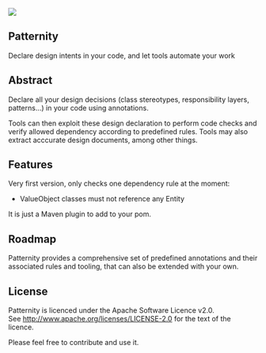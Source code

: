 [![][logo]][website]

Patternity
--------

Declare design intents in your code, and let tools automate your work


Abstract
--------

Declare all your design decisions (class stereotypes, responsibility layers, patterns...) in your code using annotations. 

Tools can then exploit these design declaration to perform code checks and verify allowed dependency according to predefined rules. Tools may also extract acccurate design documents, among other things.

Features
--------

Very first version, only checks one dependency rule at the moment:

- ValueObject classes must not reference any Entity


It is just a Maven plugin to add to your pom.

Roadmap
-------

Patternity provides a comprehensive set of predefined annotations and their associated rules and tooling, that can also be extended with your own.


License
-------

Patternity is licenced under the Apache Software Licence v2.0.  
See http://www.apache.org/licenses/LICENSE-2.0 for the text of the licence.

Please feel free to contribute and use it.


[logo]: https://github.com/cyriux/Patternity/raw/master/logo.png
[website]: https://github.com/cyriux/Patternity

